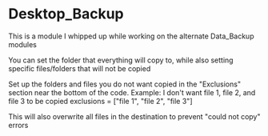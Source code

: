 # Desktop_Backup
This is a module I whipped up while working on the alternate Data_Backup modules

You can set the folder that everything will copy to, while also setting specific files/folders that will not be copied

Set up the folders and files you do not want copied in the "Exclusions" section near the bottom of the code. 
Example: I don't want file 1, file 2, and file 3 to be copied
exclusions = ["file 1", "file 2", "file 3"]

This will also overwrite all files in the destination to prevent "could not copy" errors
